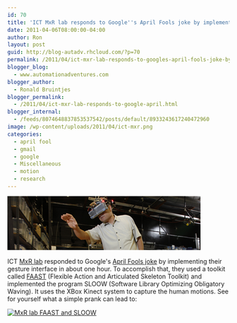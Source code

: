 ```yaml
---
id: 70
title: 'ICT MxR lab responds to Google''s April Fools joke by implementing it'
date: 2011-04-06T08:00:00-04:00
author: Ron
layout: post
guid: http://blog-autadv.rhcloud.com/?p=70
permalink: /2011/04/ict-mxr-lab-responds-to-googles-april-fools-joke-by-implementing-it.html
blogger_blog:
  - www.automationadventures.com
blogger_author:
  - Ronald Bruintjes
blogger_permalink:
  - /2011/04/ict-mxr-lab-responds-to-google-april.html
blogger_internal:
  - /feeds/8074648837853537542/posts/default/8933243617240472960
image: /wp-content/uploads/2011/04/ict-mxr.png
categories:
  - april fool
  - gmail
  - google
  - Miscellaneous
  - motion
  - research
---
```

![](/wp-content/uploads/2011/04/ict-mxr.png)

ICT [MxR lab](http://projects.ict.usc.edu/mxr/) responded to Google's [April Fools joke](http://mail.google.com/mail/help/motion.html) by implementing their gesture interface in about one hour. To accomplish that, they used a toolkit called [FAAST](http://projects.ict.usc.edu/mxr/faast/) (Flexible Action and Articulated Skeleton Toolkit) and implemented the program SLOOW (Software Library Optimizing Obligatory Waving). It uses the XBox Kinect system to capture the human motions. See for yourself what a simple prank can lead to:

[![MxR lab FAAST and SLOOW](http://img.youtube.com/vi/Lfso7_i9Ko8/0.jpg)](http://www.youtube.com/watch?v=Lfso7_i9Ko8)

